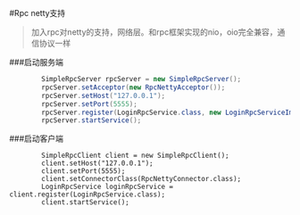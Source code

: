 #Rpc netty支持
>加入rpc对netty的支持，网络层。和rpc框架实现的nio，oio完全兼容，通信协议一样

###启动服务端
```java
		SimpleRpcServer rpcServer = new SimpleRpcServer();
		rpcServer.setAcceptor(new RpcNettyAcceptor());
		rpcServer.setHost("127.0.0.1");
		rpcServer.setPort(5555);
		rpcServer.register(LoginRpcService.class, new LoginRpcServiceImpl());
		rpcServer.startService();
```
###启动客户端
```
		SimpleRpcClient client = new SimpleRpcClient();
		client.setHost("127.0.0.1");
		client.setPort(5555);
		client.setConnectorClass(RpcNettyConnector.class);
		LoginRpcService loginRpcService = client.register(LoginRpcService.class);
		client.startService();
```